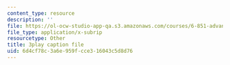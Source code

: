 ```yaml
---
content_type: resource
description: ''
file: https://ol-ocw-studio-app-qa.s3.amazonaws.com/courses/6-851-advanced-data-structures-spring-2012/6d4cf78c3a6e959fcce316043c5d8d76_NMxLL3D5qd8.srt
file_type: application/x-subrip
resourcetype: Other
title: 3play caption file
uid: 6d4cf78c-3a6e-959f-cce3-16043c5d8d76
---
```

